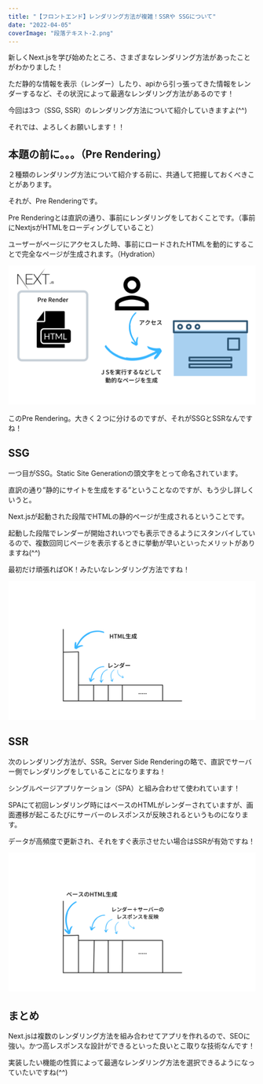 ```yaml
---
title: "【フロントエンド】レンダリング方法が複雑！SSRや SSGについて"
date: "2022-04-05"
coverImage: "段落テキスト-2.png"
---
```


新しくNext.jsを学び始めたところ、さまざまなレンダリング方法があったことがわかりました！

ただ静的な情報を表示（レンダー）したり、apiから引っ張ってきた情報をレンダーするなど、その状況によって最適なレンダリング方法があるのです！

今回は3つ（SSG, SSR）のレンダリング方法について紹介していきますよ(^^)

それでは、よろしくお願いします！！

## 本題の前に。。。（Pre Rendering）

２種類のレンダリング方法について紹介する前に、共通して把握しておくべきことがあります。

それが、Pre Renderingです。

Pre Renderingとは直訳の通り、事前にレンダリングをしておくことです。（事前にNextjsがHTMLをローディングしていること）

ユーザーがページにアクセスした時、事前にロードされたHTMLを動的にすることで完全なページが生成されます。（Hydration）

![](images/Pre-Render-1024x576.png)

このPre Rendering。大きく２つに分けるのですが、それがSSGとSSRなんですね！

## SSG

一つ目がSSG。Static Site Generationの頭文字をとって命名されています。

直訳の通り”静的にサイトを生成をする”ということなのですが、もう少し詳しくいうと。

Next.jsが起動された段階でHTMLの静的ページが生成されるということです。

起動した段階でレンダーが開始されいつでも表示できるようにスタンバイしているので、複数回同じページを表示するときに挙動が早いといったメリットがありますね(^^)

最初だけ頑張ればOK！みたいなレンダリング方法ですね！

![](images/段落テキスト-1024x576.png)

## SSR

次のレンダリング方法が、SSR。Server Side Renderingの略で、直訳でサーバー側でレンダリングをしていることになりますね！

シングルページアプリケーション（SPA）と組み合わせて使われています！

SPAにて初回レンダリング時にはベースのHTMLがレンダーされていますが、画面遷移が起こるたびにサーバーのレスポンスが反映されるというものになります。

データが高頻度で更新され、それをすぐ表示させたい場合はSSRが有効ですね！

![](images/段落テキスト-1-1024x576.png)

## まとめ

Next.jsは複数のレンダリング方法を組み合わせてアプリを作れるので、SEOに強い。かつ高レスポンスな設計ができるといった良いとこ取りな技術なんです！

実装したい機能の性質によって最適なレンダリング方法を選択できるようになっていたいですね(^^)
